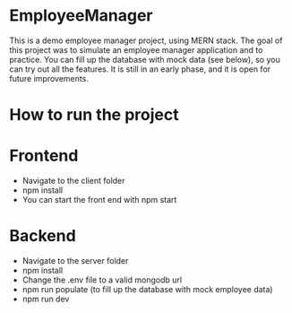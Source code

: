 # EmployeeManager

This is a demo employee manager project, using MERN stack. The goal of this project was to simulate an employee manager application and to practice.
You can fill up the database with mock data (see below), so you can try out all the features. It is still in an early phase, and it is open for future improvements.

# How to run the project

# Frontend

- Navigate to the client folder
- npm install
- You can start the front end with npm start

# Backend

- Navigate to the server folder
- npm install
- Change the .env file to a valid mongodb url
- npm run populate (to fill up the database with mock employee data)
- npm run dev 
